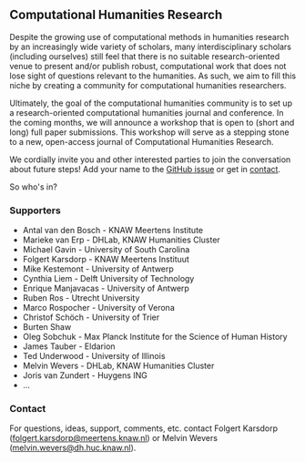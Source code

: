 ## Computational Humanities Research

Despite the growing use of computational methods in humanities research by an
increasingly wide variety of scholars, many interdisciplinary scholars
(including ourselves) still feel that there is no suitable research-oriented
venue to present and/or publish robust, computational work that does not lose
sight of questions relevant to the humanities. As such, we aim to fill this
niche by creating a community for computational humanities researchers.

Ultimately, the goal of the computational humanities community is to set up a
research-oriented computational humanities journal and conference. In the
coming months, we will announce a workshop that is open to (short and
long) full paper submissions. This workshop will serve as a stepping stone to a
new, open-access journal of Computational Humanities Research.

We cordially invite you and other interested parties to join the conversation
about future steps! Add your name to
the <a href="https://github.com/cohure/website/issues/1#issue-469270736">GitHub issue</a>
or get in <a href="mailto:folgert.karsdorp@meertens.knaw.nl">contact</a>.

So who's in?

### Supporters
- Antal van den Bosch - KNAW Meertens Institute
- Marieke van Erp - DHLab, KNAW Humanities Cluster
- Michael Gavin - University of South Carolina
- Folgert Karsdorp - KNAW Meertens Instituut
- Mike Kestemont - University of Antwerp
- Cynthia Liem - Delft University of Technology
- Enrique Manjavacas - University of Antwerp
- Ruben Ros - Utrecht University
- Marco Rospocher - University of Verona
- Christof Schöch - University of Trier
- Burten Shaw 
- Oleg Sobchuk -  Max Planck Institute for the Science of Human History
- James Tauber - Eldarion
- Ted Underwood - University of Illinois
- Melvin Wevers - DHLab, KNAW Humanities Cluster
- Joris van Zundert - Huygens ING
- ...


### Contact
For questions, ideas, support, comments, etc. contact Folgert Karsdorp
(<folgert.karsdorp@meertens.knaw.nl>) or Melvin Wevers (<melvin.wevers@dh.huc.knaw.nl>).
